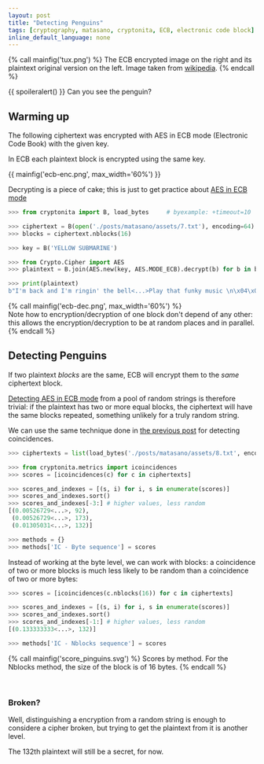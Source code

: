 ```yaml
---
layout: post
title: "Detecting Penguins"
tags: [cryptography, matasano, cryptonita, ECB, electronic code block]
inline_default_language: none
---
```



{% call mainfig('tux.png') %}
The ECB encrypted image on the right
and its plaintext original version on the left. Image taken from
[wikipedia](https://en.wikipedia.org/wiki/Block_cipher_mode_of_operation).
{% endcall %}

{{ spoileralert() }}
Can you see the penguin?

<!--more-->

## Warming up

The following ciphertext was encrypted with AES in ECB mode (Electronic Code
Book) with the given key.

In ECB each plaintext block is encrypted using the same key.

{{ mainfig('ecb-enc.png', max_width='60%') }}

Decrypting is a piece of cake; this is just to get practice about
[AES in ECB mode](https://cryptopals.com/sets/1/challenges/7)

```python
>>> from cryptonita import B, load_bytes     # byexample: +timeout=10

>>> ciphertext = B(open('./posts/matasano/assets/7.txt'), encoding=64)
>>> blocks = ciphertext.nblocks(16)

>>> key = B('YELLOW SUBMARINE')

>>> from Crypto.Cipher import AES
>>> plaintext = B.join(AES.new(key, AES.MODE_ECB).decrypt(b) for b in blocks)

>>> print(plaintext)
b"I'm back and I'm ringin' the bell<...>Play that funky music \n\x04\x04\x04\x04"
```

{% call mainfig('ecb-dec.png', max_width='60%') %}
<br />
Note how to encryption/decryption of one block don&apos;t depend of any other:
this allows the encryption/decryption to be at random places and in parallel.
{% endcall %}

## Detecting Penguins

If two plaintext *blocks* are the same, ECB
will encrypt them to the *same* ciphertext block.

[Detecting AES in ECB mode](https://cryptopals.com/sets/1/challenges/8)
from a pool of random strings is therefore trivial: if the plaintext has two or
more equal blocks, the ciphertext will have the same blocks repeated, something
unlikely for a truly random string.

We can use the same technique done in
[the previous post](/articles/2018/04/01/A-string-of-coincidences-is-not-a-coincidence.html)
for detecting coincidences.

```python
>>> ciphertexts = list(load_bytes('./posts/matasano/assets/8.txt', encoding=16))

>>> from cryptonita.metrics import icoincidences
>>> scores = [icoincidences(c) for c in ciphertexts]

>>> scores_and_indexes = [(s, i) for i, s in enumerate(scores)]
>>> scores_and_indexes.sort()
>>> scores_and_indexes[-3:] # higher values, less random
[(0.00526729<...>, 92),
 (0.00526729<...>, 173),
 (0.01305031<...>, 132)]

>>> methods = {}
>>> methods['IC - Byte sequence'] = scores
```

Instead of working at the byte level, we can work with blocks:
a coincidence of two or more blocks is much less likely to be random
than a coincidence of two or more bytes:

```python
>>> scores = [icoincidences(c.nblocks(16)) for c in ciphertexts]

>>> scores_and_indexes = [(s, i) for i, s in enumerate(scores)]
>>> scores_and_indexes.sort()
>>> scores_and_indexes[-1:] # higher values, less random
[(0.133333333<...>, 132)]

>>> methods['IC - Nblocks sequence'] = scores
```

{% call mainfig('score_pinguins.svg') %}
Scores by method. For the Nblocks method, the size of the block is of 16 bytes.
{% endcall %}

<br />

<!--
>>> import sys
>>> sys.path.append("./z/py/plotting")

>>> from plotting import plt, show                      # byexample: +timeout=10
>>> import pandas as pd                                 # byexample: +timeout=10

>>> methods = pd.DataFrame(methods)

>>> def min_max_normalizer(c):
...     return (c - c.min()) / (c.max() - c.min())

>>> methods = methods.apply(min_max_normalizer, axis=0)

>>> with show(save='./posts/matasano/score_pinguins.svg', columns = 2, transparent = True): # byexample: +timeout=600 +skip
...     axes = methods.plot(style='o', subplots=True, layout=(2, 1))
...
...     _ = [ax.vlines(132, 0, 1, linestyles='dashed') for ax in axes.flat]
-->

### Broken?

Well, distinguishing  a encryption from a random string is enough to considere
a cipher broken, but trying to get the plaintext from it is another
level.

The 132th plaintext  will still be a secret, for now.


